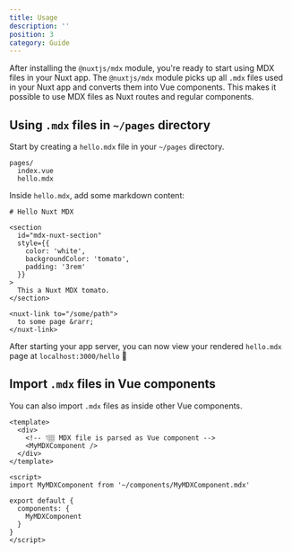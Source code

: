 ```yaml
---
title: Usage
description: ''
position: 3
category: Guide
---
```


After installing the `@nuxtjs/mdx` module, you're ready to start using MDX files in your Nuxt app. The `@nuxtjs/mdx` module picks up all `.mdx` files used in your Nuxt app and converts them into Vue components. This makes it possible to use MDX files as Nuxt routes and regular components.

## Using `.mdx` files in `~/pages` directory
Start by creating a `hello.mdx` file in your `~/pages` directory.

```[Application]
pages/
  index.vue
  hello.mdx
```

Inside `hello.mdx`, add some markdown content:

```md[hello.mdx]
# Hello Nuxt MDX

<section
  id="mdx-nuxt-section"
  style={{
    color: 'white',
    backgroundColor: 'tomato',
    padding: '3rem'
  }}
>
  This a Nuxt MDX tomato.
</section>

<nuxt-link to="/some/path">
  to some page &rarr;
</nuxt-link>
```

After starting your app server, you can now view your rendered `hello.mdx` page at `localhost:3000/hello` 🎉

## Import `.mdx` files in Vue components
You can also import `.mdx` files as inside other Vue components.

```vue
<template>
  <div>
    <!-- 👇🏽 MDX file is parsed as Vue component -->
    <MyMDXComponent />
  </div>
</template>

<script>
import MyMDXComponent from '~/components/MyMDXComponent.mdx'

export default {
  components: {
    MyMDXComponent
  }
}
</script>
```
